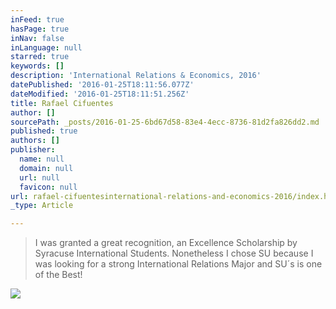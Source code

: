 ```yaml
---
inFeed: true
hasPage: true
inNav: false
inLanguage: null
starred: true
keywords: []
description: 'International Relations & Economics, 2016'
datePublished: '2016-01-25T18:11:56.077Z'
dateModified: '2016-01-25T18:11:51.256Z'
title: Rafael Cifuentes
author: []
sourcePath: _posts/2016-01-25-6bd67d58-83e4-4ecc-8736-81d2fa826dd2.md
published: true
authors: []
publisher:
  name: null
  domain: null
  url: null
  favicon: null
url: rafael-cifuentesinternational-relations-and-economics-2016/index.html
_type: Article

---
```

> I was granted a great recognition, an Excellence Scholarship by Syracuse International Students. Nonetheless I chose SU because I was looking for a strong International Relations Major and SU´s is one of the Best!

![](https://s3-us-west-2.amazonaws.com/the-grid-img/p/f59e54f9924a5af90a234c509684c3f54c260336.jpg)

##